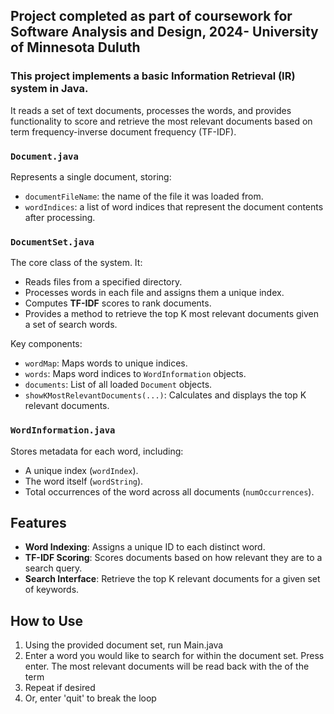 ## Project completed as part of coursework for Software Analysis and Design, 2024- University of Minnesota Duluth

### This project implements a basic Information Retrieval (IR) system in Java. 
It reads a set of text documents, processes the words, and provides functionality 
to score and retrieve the most relevant documents based on term frequency-inverse document frequency (TF-IDF).


### `Document.java`

Represents a single document, storing:
- `documentFileName`: the name of the file it was loaded from.
- `wordIndices`: a list of word indices that represent the document contents after processing.

### `DocumentSet.java`

The core class of the system. It:
- Reads files from a specified directory.
- Processes words in each file and assigns them a unique index.
- Computes **TF-IDF** scores to rank documents.
- Provides a method to retrieve the top K most relevant documents given a set of search words.

Key components:
- `wordMap`: Maps words to unique indices.
- `words`: Maps word indices to `WordInformation` objects.
- `documents`: List of all loaded `Document` objects.
- `showKMostRelevantDocuments(...)`: Calculates and displays the top K relevant documents.

### `WordInformation.java`

Stores metadata for each word, including:
- A unique index (`wordIndex`).
- The word itself (`wordString`).
- Total occurrences of the word across all documents (`numOccurrences`).

## Features

- **Word Indexing**: Assigns a unique ID to each distinct word.
- **TF-IDF Scoring**: Scores documents based on how relevant they are to a search query.
- **Search Interface**: Retrieve the top K relevant documents for a given set of keywords.

## How to Use

1. Using the provided document set, run Main.java
2. Enter a word you would like to search for within the document set. Press enter. The most relevant documents will be read back with the of the term
3. Repeat if desired
4. Or, enter 'quit' to break the loop
